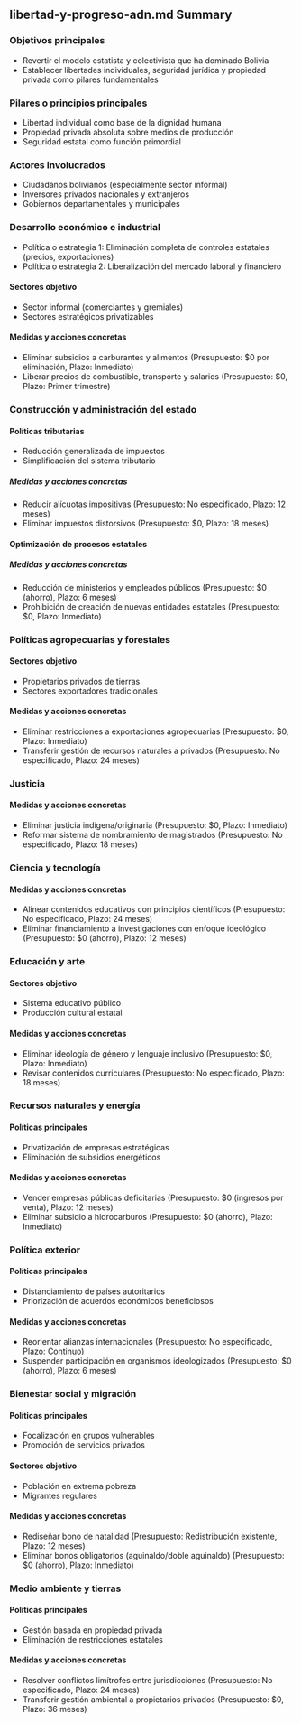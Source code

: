 ## libertad-y-progreso-adn.md Summary
### Objetivos principales
- Revertir el modelo estatista y colectivista que ha dominado Bolivia
- Establecer libertades individuales, seguridad jurídica y propiedad privada como pilares fundamentales

### Pilares o principios principales
- Libertad individual como base de la dignidad humana
- Propiedad privada absoluta sobre medios de producción
- Seguridad estatal como función primordial

### Actores involucrados
- Ciudadanos bolivianos (especialmente sector informal)
- Inversores privados nacionales y extranjeros
- Gobiernos departamentales y municipales

### Desarrollo económico e industrial
- Política o estrategia 1: Eliminación completa de controles estatales (precios, exportaciones)
- Política o estrategia 2: Liberalización del mercado laboral y financiero

#### Sectores objetivo
- Sector informal (comerciantes y gremiales)
- Sectores estratégicos privatizables

#### Medidas y acciones concretas
- Eliminar subsidios a carburantes y alimentos (Presupuesto: $0 por eliminación, Plazo: Inmediato)
- Liberar precios de combustible, transporte y salarios (Presupuesto: $0, Plazo: Primer trimestre)

### Construcción y administración del estado

#### Políticas tributarias
- Reducción generalizada de impuestos
- Simplificación del sistema tributario

##### Medidas y acciones concretas
- Reducir alícuotas impositivas (Presupuesto: No especificado, Plazo: 12 meses)
- Eliminar impuestos distorsivos (Presupuesto: $0, Plazo: 18 meses)

#### Optimización de procesos estatales

##### Medidas y acciones concretas
- Reducción de ministerios y empleados públicos (Presupuesto: $0 (ahorro), Plazo: 6 meses)
- Prohibición de creación de nuevas entidades estatales (Presupuesto: $0, Plazo: Inmediato)

### Políticas agropecuarias y forestales

#### Sectores objetivo
- Propietarios privados de tierras
- Sectores exportadores tradicionales

#### Medidas y acciones concretas
- Eliminar restricciones a exportaciones agropecuarias (Presupuesto: $0, Plazo: Inmediato)
- Transferir gestión de recursos naturales a privados (Presupuesto: No especificado, Plazo: 24 meses)

### Justicia

#### Medidas y acciones concretas
- Eliminar justicia indígena/originaria (Presupuesto: $0, Plazo: Inmediato)
- Reformar sistema de nombramiento de magistrados (Presupuesto: No especificado, Plazo: 18 meses)

### Ciencia y tecnología

#### Medidas y acciones concretas
- Alinear contenidos educativos con principios científicos (Presupuesto: No especificado, Plazo: 24 meses)
- Eliminar financiamiento a investigaciones con enfoque ideológico (Presupuesto: $0 (ahorro), Plazo: 12 meses)

### Educación y arte

#### Sectores objetivo
- Sistema educativo público
- Producción cultural estatal

#### Medidas y acciones concretas
- Eliminar ideología de género y lenguaje inclusivo (Presupuesto: $0, Plazo: Inmediato)
- Revisar contenidos curriculares (Presupuesto: No especificado, Plazo: 18 meses)

### Recursos naturales y energía

#### Políticas principales
- Privatización de empresas estratégicas
- Eliminación de subsidios energéticos

#### Medidas y acciones concretas
- Vender empresas públicas deficitarias (Presupuesto: $0 (ingresos por venta), Plazo: 12 meses)
- Eliminar subsidio a hidrocarburos (Presupuesto: $0 (ahorro), Plazo: Inmediato)

### Política exterior

#### Políticas principales
- Distanciamiento de países autoritarios
- Priorización de acuerdos económicos beneficiosos

#### Medidas y acciones concretas
- Reorientar alianzas internacionales (Presupuesto: No especificado, Plazo: Continuo)
- Suspender participación en organismos ideologizados (Presupuesto: $0 (ahorro), Plazo: 6 meses)

### Bienestar social y migración

#### Políticas principales    
- Focalización en grupos vulnerables
- Promoción de servicios privados

#### Sectores objetivo
- Población en extrema pobreza
- Migrantes regulares

#### Medidas y acciones concretas
- Rediseñar bono de natalidad (Presupuesto: Redistribución existente, Plazo: 12 meses)
- Eliminar bonos obligatorios (aguinaldo/doble aguinaldo) (Presupuesto: $0 (ahorro), Plazo: Inmediato)

### Medio ambiente y tierras

#### Políticas principales    
- Gestión basada en propiedad privada
- Eliminación de restricciones estatales

#### Medidas y acciones concretas
- Resolver conflictos limítrofes entre jurisdicciones (Presupuesto: No especificado, Plazo: 24 meses)
- Transferir gestión ambiental a propietarios privados (Presupuesto: $0, Plazo: 36 meses)